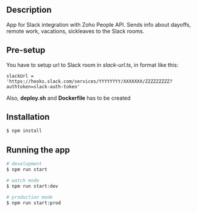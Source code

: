 
## Description
App for Slack integration with Zoho People API. Sends info about dayoffs, remote work, vacations, sickleaves to the Slack rooms.

## Pre-setup
You have to setup url to Slack room in *slack-url.ts*, in format like this: 
```code
slackUrl = 'https://hooks.slack.com/services/YYYYYYYY/XXXXXXX/ZZZZZZZZZ?authtoken=slack-auth-token'
``` 

Also, **deploy.sh** and **Dockerfile** has to be created

## Installation

```bash
$ npm install
```

## Running the app

```bash
# development
$ npm run start

# watch mode
$ npm run start:dev

# production mode
$ npm run start:prod
```